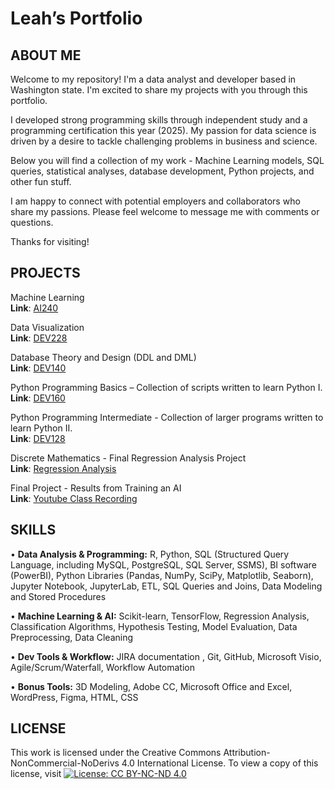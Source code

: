 # Leah’s Portfolio 

## ABOUT ME
Welcome to my repository! I'm a data analyst and developer based in Washington state. I'm excited to share my projects with you through this portfolio. 

I developed strong programming skills through independent study and a programming certification this year (2025). My passion for data science is driven by a desire to tackle challenging problems in business and science. 

Below you will find a collection of my work - Machine Learning models, SQL queries, statistical analyses, database development, Python projects, and other fun stuff.

I am happy to connect with potential employers and collaborators who share my passions. Please feel welcome to message me with comments or questions. 

Thanks for visiting!


## PROJECTS

Machine Learning<br />
**Link**: [AI240](https://github.com/gitplants/AI240)

Data Visualization<br />
**Link**: [DEV228](https://github.com/LNicholsonDev/Data-Visualization)

Database Theory and Design (DDL and DML)<br />
**Link**: [DEV140](https://github.com/gitplants/DEV140)

Python Programming Basics – Collection of scripts written to learn Python I. <br />
**Link**: [DEV160]( https://github.com/gitplants/Dev160)

Python Programming Intermediate - Collection of larger programs written to learn Python II. <br />
**Link**: [DEV128](https://github.com/gitplants/DEV128---Python.git)

Discrete Mathematics - Final Regression Analysis Project<br />
**Link**: [Regression Analysis](https://github.com/gitplants/Discrete-Math.git)

Final Project - Results from Training an AI<br />
**Link**: [Youtube Class Recording](https://www.youtube.com/watch?v=KTVI6keVRbs&t=620s)



## SKILLS

•	**Data Analysis & Programming:**  R, Python, SQL (Structured Query Language, including  MySQL, PostgreSQL, SQL Server, SSMS), BI software (PowerBI), Python Libraries (Pandas, NumPy, SciPy, Matplotlib, Seaborn), Jupyter Notebook, JupyterLab, ETL, SQL Queries and Joins, Data Modeling and Stored Procedures

•	**Machine Learning & AI:** Scikit-learn, TensorFlow, Regression Analysis, Classification Algorithms, Hypothesis Testing, Model Evaluation, Data Preprocessing, Data Cleaning

•	**Dev Tools & Workflow:** JIRA documentation , Git, GitHub, Microsoft Visio, Agile/Scrum/Waterfall, Workflow Automation

•	**Bonus Tools:**  3D Modeling, Adobe CC, Microsoft Office and Excel, WordPress, Figma, HTML, CSS



 ## LICENSE
This work is licensed under the Creative Commons Attribution-NonCommercial-NoDerivs 4.0 International License. To view a copy of this license, visit [![License: CC BY-NC-ND 4.0](https://licensebuttons.net/l/by-nc-nd/4.0/88x31.png)](https://creativecommons.org/licenses/by-nc-nd/4.0/)

<!---
gitplants/gitplants is a ✨ special ✨ repository because its `README.md` (this file) appears on your GitHub profile.
You can click the Preview link to take a look at your changes.
--->
